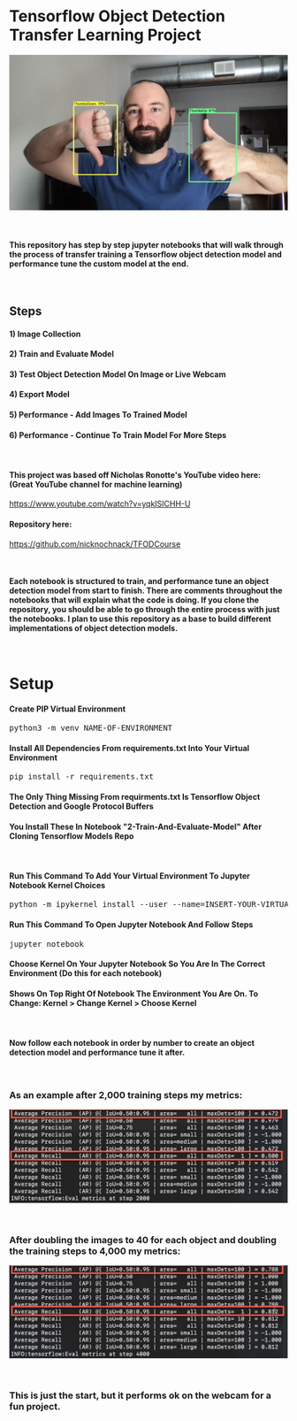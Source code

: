 # Tensorflow Object Detection Transfer Learning Project

![Object Detection](./images/tfod-pic.png)

<br />

#### This repository has step by step jupyter notebooks that will walk through the process of transfer training a Tensorflow object detection model and performance tune the custom model at the end.

<br />

## Steps
#### 1) Image Collection
#### 2) Train and Evaluate Model
#### 3) Test Object Detection Model On Image or Live Webcam
#### 4) Export Model
#### 5) Performance - Add Images To Trained Model
#### 6) Performance - Continue To Train Model For More Steps

<br />

#### This project was based off Nicholas Ronotte's YouTube video here: <br />  (Great YouTube channel for machine learning)
https://www.youtube.com/watch?v=yqkISICHH-U
#### Repository here:
https://github.com/nicknochnack/TFODCourse

<br />

#### Each notebook is structured to train, and performance tune an object detection model from start to finish. There are comments throughout the notebooks that will explain what the code is doing. If you clone the repository, you should be able to go through the entire process with just the notebooks. I plan to use this repository as a base to build different implementations of object detection models. 

<br />

# Setup
#### Create PIP Virtual Environment
<pre>
python3 -m venv NAME-OF-ENVIRONMENT
</pre>

#### Install All Dependencies From requirements.txt Into Your Virtual Environment
<pre>
pip install -r requirements.txt
</pre>

#### The Only Thing Missing From requirments.txt Is Tensorflow Object Detection and Google Protocol Buffers
#### You Install These In Notebook "2-Train-And-Evaluate-Model" After Cloning Tensorflow Models Repo

<br />

#### Run This Command To Add Your Virtual Environment To Jupyter Notebook Kernel Choices
<pre>
python -m ipykernel install --user --name=INSERT-YOUR-VIRTUAL-ENVIRONMENT-NAME
</pre>

#### Run This Command To Open Jupyter Notebook And Follow Steps
<pre>
jupyter notebook
</pre>

#### Choose Kernel On Your Jupyter Notebook So You Are In The Correct Environment (Do this for each notebook)
#### Shows On Top Right Of Notebook The Environment You Are On. To Change: Kernel > Change Kernel > Choose Kernel

<br />

#### Now follow each notebook in order by number to create an object detection model and performance tune it after. 

<br />

### As an example after 2,000 training steps my metrics:
![Object Detection](./images/metrics-1.png)

<br />

### After doubling the images to 40 for each object and doubling the training steps to 4,000 my metrics:
![Object Detection](./images/metrics-2.png)

<br />

### This is just the start, but it performs ok on the webcam for a fun project.